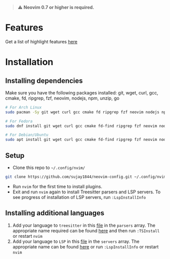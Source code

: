 > :warning: **Neovim 0.7 or higher is required.**

# Features

Get a list of highlight features [here](./features.md)

# Installation

## Installing dependencies

Make sure you have the following packages installed:
git, wget, curl, gcc, cmake, fd, ripgrep, fzf, neovim, nodejs, npm, unzip, go

```bash
# For Arch Linux
sudo pacman -Sy git wget curl gcc cmake fd ripgrep fzf neovim nodejs npm unzip go clang llvm

# For Fedora
sudo dnf install git wget curl gcc cmake fd-find ripgrep fzf neovim nodejs npm golang clang-devel llvm-devel

# For Debian/Ubuntu
sudo apt install git wget curl gcc cmake fd-find ripgrep fzf neovim nodejs npm golang-go clang llvm
```

## Setup

- Clone this repo to `~/.config/nvim/`
```bash
git clone https://github.com/sujay1844/neovim-config.git ~/.config/nvim/
```
- Run `nvim` for the first time to install plugins.
- Exit and run `nvim` again to install Treesitter parsers and LSP servers.
To see progress of installation of LSP servers, run `:LspInstallInfo`

## Installing additional languages

1. Add your language to `treesitter` in this [file](./lua/user/treesitter.lua) in the `parsers` array. The appropriate name required can be found [here](https://github.com/nvim-treesitter/nvim-treesitter#supported-languages)  and then run `:TSInstall` or restart `nvim`
2. Add your language to `LSP` in this [file](./lua/user/lspconfig.lua) in the `servers` array. The appropriate name can be found [here](https://github.com/neovim/nvim-lspconfig/blob/master/doc/server_configurations.md) or run `:LspInstallInfo` or restart `nvim`
